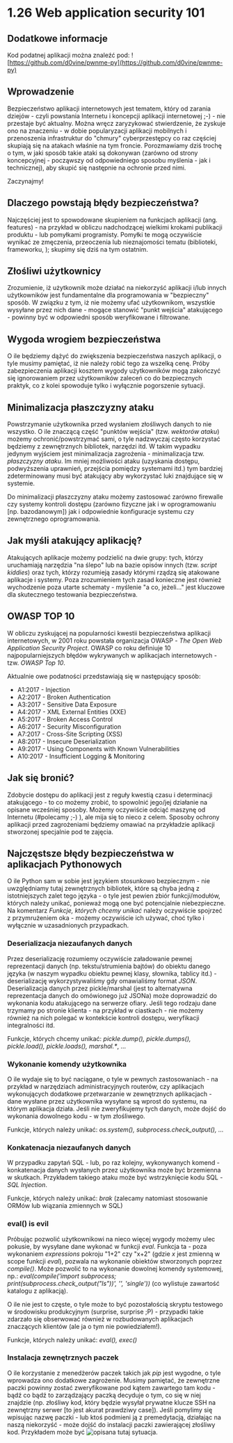 1.26 Web application security 101
=================================

Dodatkowe informacje
--------------------

Kod podatnej aplikacji można znaleźć pod: ![https://github.com/d0vine/pwnme-py](https://github.com/d0vine/pwnme-py)

Wprowadzenie
------------

Bezpieczeństwo aplikacji internetowych jest tematem, który od zarania dziejów - czyli powstania Internetu i koncepcji aplikacji internetowej ;-) - nie przestaje być aktualny. Można wręcz zaryzykować stwierdzenie, że zyskuje ono na znaczeniu - w dobie popularyzacji aplikacji mobilnych i przenoszenia infrastruktur do "chmury" cyberprzestępcy co raz częściej skupiają się na atakach właśnie na tym froncie. Porozmawiamy dziś trochę o tym, w jaki sposób takie ataki są dokonywan (zarówno od strony koncepcyjnej - począwszy od odpowiedniego sposobu myślenia - jak i technicznej), aby skupić się następnie na ochronie przed nimi.

Zaczynajmy!

Dlaczego powstają błędy bezpieczeństwa?
---------------------------------------

Najczęściej jest to spowodowane skupieniem na funkcjach aplikacji (ang. features) - na przykład w obliczu nadchodzącej wielkimi krokami publikacji produktu - lub pomyłkami programisty. Pomyłki te mogą oczywiście wynikać ze zmęczenia, przeoczenia lub nieznajomości tematu (biblioteki, frameworku, ); skupimy się dziś na tym ostatnim.

Złośliwi użytkownicy
--------------------

Zrozumienie, iż użytkownik może działać na niekorzyść aplikacji i/lub innych użytkowników jest fundamentalne dla programowania w "bezpieczny" sposób. W związku z tym, iż nie możemy ufać użytkownikom, wszystkie wysyłane przez nich dane - mogące stanowić "punkt wejścia" atakującego - powinny być w odpowiedni sposób weryfikowane i filtrowane.

Wygoda wrogiem bezpieczeństwa
-----------------------------

O ile będziemy dążyć do zwiększenia bezpieczeństwa naszych aplikacji, o tyle musimy pamiętać, iż nie należy robić tego za wszelką cenę. Próby zabezpieczenia aplikacji kosztem wygody użytkowników mogą zakończyć się ignorowaniem przez użytkowników zaleceń co do bezpiecznych praktyk, co z kolei spowoduje tylko i wyłącznie pogorszenie sytuacji.

Minimalizacja płaszczyzny ataku
-------------------------------

Powstrzymanie użytkownika przed wysłaniem złośliwych danych to nie wszystko. O ile znaczącą część "punktów wejścia" (tzw. *wektorów ataku*) możemy ochronić/powstrzymać sami, o tyle nadzwyczaj często korzystać będziemy z zewnętrznych bibliotek, narzędzi itd. W takim wypadku jedynym wyjściem jest minimalizacja zagrożenia - minimalizacja tzw. *płaszczyzny ataku*. Im mniej możliwości ataku (uzyskania dostępu, podwyższenia uprawnień, przejścia pomiędzy systemami itd.) tym bardziej zdeterminowany musi być atakujący aby wykorzystać luki znajdujące się w systemie.

Do minimalizacji płaszczyzny ataku możemy zastosować zarówno firewalle czy systemy kontroli dostępu (zarówno fizyczne jak i w oprogramowaniu [np. bazodanowym]) jak i odpowiednie konfiguracje systemu czy zewnętrznego oprogramowania.

Jak myśli atakujący aplikację?
------------------------------

Atakujących aplikacje możemy podzielić na dwie grupy: tych, którzy uruchamiają narzędzia "na ślepo" lub na bazie opisów innych (tzw. *script kiddies*) oraz tych, którzy rozumieją zasady którymi rządzą się atakowane aplikacje i systemy. Poza zrozumieniem tych zasad konieczne jest również wychodzenie poza utarte schematy - myślenie "a co, jeżeli..." jest kluczowe dla skutecznego testowania bezpieczeństwa.

OWASP TOP 10
------------

W obliczu zyskującej na popularności kwestii bezpieczeństwa aplikacji internetowych, w 2001 roku powstała organizacja OWASP - *The Open Web Application Security Project*. OWASP co roku definiuje 10 najpopularniejszych błędów wykrywanych w aplikacjach internetowych - tzw. *OWASP Top 10*.

Aktualnie owe podatności przedstawiają się w następujący sposób:

- A1:2017 - Injection 
- A2:2017 - Broken Authentication
- A3:2017 - Sensitive Data Exposure 
- A4:2017 - XML External Entities (XXE)
- A5:2017 - Broken Access Control
- A6:2017 - Security Misconfiguration
- A7:2017 - Cross-Site Scripting (XSS) 
- A8:2017 - Insecure Deserialization
- A9:2017 - Using Components with Known Vulnerabilities
- A10:2017 - Insufficient Logging & Monitoring

Jak się bronić?
---------------

Zdobycie dostępu do aplikacji jest z reguły kwestią czasu i determinacji atakującego - to co możemy zrobić, to spowolnić jego/jej działanie na opisane wcześniej sposoby. Możemy oczywiście odciąć maszynę od Internetu (#polecamy ;-) ), ale mija się to nieco z celem. Sposoby ochrony aplikacji przed zagrożeniami będziemy omawiać na przykładzie aplikacji stworzonej specjalnie pod te zajęcia.

Najczęstsze błędy bezpieczeństwa w aplikacjach Pythonowych
----------------------------------------------------------

O ile Python sam w sobie jest językiem stosunkowo bezpiecznym - nie uwzględniamy tutaj zewnętrznych bibliotek, które są chyba jedną z istotniejszych zalet tego języka - o tyle jest pewien zbiór funkcji/modułów, których należy unikać, ponieważ mogą one być potencjalnie niebezpieczne. Na komentarz *Funkcje, których chcemy unikać* należy oczywiście spojrzeć z przymrużeniem oka - możemy oczywiście ich używać, choć tylko i wyłącznie w uzasadnionych przypadkach.

### Deserializacja niezaufanych danych

Przez deserializację rozumiemy oczywiście załadowanie pewnej reprezentacji danych (np. tekstu/strumienia bajtów) do obiektu danego języka (w naszym wypadku obiektu pewnej klasy, słownika, tablicy itd.) - deserializację wykorzystywaliśmy gdy omawialiśmy format *JSON*. Deserializacja danych przez pickle/marshal (jest to alternatywna reprezentacja danych do omówionego już JSONa) może doprowadzić do wykonania kodu atakującego na serwerze ofiary. Jeśli tego rodzaju dane trzymamy po stronie klienta - na przykład w ciastkach - nie możemy również na nich polegać w kontekście kontroli dostępu, weryfikacji integralności itd.

Funkcje, których chcemy unikać: *pickle.dump(), pickle.dumps(), pickle.load(), pickle.loads(), marshal.\**, ...

### Wykonanie komendy użytkownika

O ile wydaje się to być naciągane, o tyle w pewnych zastosowaniach - na przykład w narzędziach administracyjnych routerów, czy aplikacjach wykonujących dodatkowe przetwarzanie w zewnętrznych aplikacjach - dane wysłane przez użytkownika wysyłane są wprost do systemu, na którym aplikacja działa. Jeśli nie zweryfikujemy tych danych, może dojść do wykonania dowolnego kodu - w tym złośliwego.

Funkcje, których należy unikać: *os.system(), subprocess.check_output(), ...*

### Konkatenacja niezaufanych danych

W przypadku zapytań SQL - lub, po raz kolejny, wykonywanych komend - konkatenacja danych wysłanych przez użytkownika może być brzemienna w skutkach. Przykładem takiego ataku może być wstrzyknięcie kodu SQL - *SQL Injection*.

Funkcje, których należy unikać: *brak* (zalecamy natomiast stosowanie ORMów lub wiązania zmiennych w SQL)

### eval() is evil

Próbując pozwolić użytkownikowi na nieco więcej wygody możemy ulec pokusie, by wysyłane dane wykonać w funkcji *eval*. Funkcja ta - poza wykonaniem *expressions* pokroju "1+2" czy "x+2" (gdzie *x* jest zmienną w scope funkcji *eval*), pozwala na wykonanie obiektów stworzonych poprzez *compile()*. Może pozwolić to na wykonanie dowolnej komendy systemowej, np.: *eval(compile('import subprocess; print(subprocess.check_output("ls"))', '', 'single'))* (co wylistuje zawartość katalogu z aplikacją).

O ile nie jest to częste, o tyle może to być pozostałością skryptu testowego w środowisku produkcyjnym (surprise, surprise ;P) - przypadki takie zdarzało się obserwować również w rozbudowanych aplikacjach znaczących klientów (ale ja o tym nie powiedziałem!).

Funkcje, których należy unikać: *eval(), exec()*

### Instalacja zewnętrznych paczek

O ile korzystanie z menedżerów paczek takich jak *pip* jest wygodne, o tyle wprowadza ono dodatkowe zagrożenie. Musimy pamiętać, że zewnętrzne paczki powinny zostać zweryfikowane pod kątem zawartego tam kodu - bądź co bądź to zarządzający paczką decyduje o tym, co się w niej znajdzie (np. złośliwy kod, który będzie wysyłał prywatne klucze SSH na zewnętrzny serwer [to jest akurat prawdziwy case]). Jeśli pomylimy się wpisując nazwę paczki - lub ktoś podmieni ją z premedytacją, działając na naszą niekorzyść - może dojść do instalacji paczki zawierającej złośliwy kod. Przykładem może być ![opisana tutaj sytuacja](https://www.bleepingcomputer.com/news/security/ten-malicious-libraries-found-on-pypi-python-package-index/).
